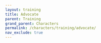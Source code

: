 ```yaml
---
layout: training
title: Advocate
parent: Training
grand_parent: Characters
permalink: /characters/training/advocate/
nav_exclude: true
---
```

